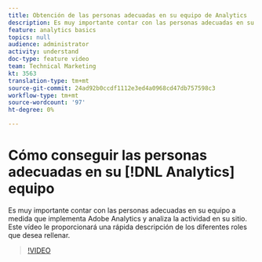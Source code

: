 ```yaml
---
title: Obtención de las personas adecuadas en su equipo de Analytics
description: Es muy importante contar con las personas adecuadas en su equipo a medida que implementa Adobe Analytics y analiza la actividad en su sitio. Este vídeo le proporcionará una rápida descripción de los diferentes roles que desea rellenar.
feature: analytics basics
topics: null
audience: administrator
activity: understand
doc-type: feature video
team: Technical Marketing
kt: 3563
translation-type: tm+mt
source-git-commit: 24ad92b0ccdf1112e3ed4a0968cd47db757598c3
workflow-type: tm+mt
source-wordcount: '97'
ht-degree: 0%

---
```



# Cómo conseguir las personas adecuadas en su [!DNL Analytics] equipo

Es muy importante contar con las personas adecuadas en su equipo a medida que implementa Adobe Analytics y analiza la actividad en su sitio. Este vídeo le proporcionará una rápida descripción de los diferentes roles que desea rellenar.

>[!VIDEO](https://video.tv.adobe.com/v/28756/?quality=12)
